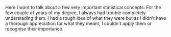 Here I want to talk about a few very important statistical concepts. For the few couple of years of my degree, I always had trouble completely understading them. I had a rough idea of what they were but as I didn't have a thorough appreciation for what they meant, I couldn't apply them or recognise their importance. 
